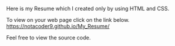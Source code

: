 Here is my Resume which I created only by using HTML and CSS.

To view on your web page click on the link below. https://notacoder9.github.io/My_Resume/

Feel free to view the source code.
